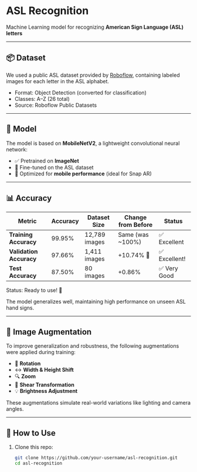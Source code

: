 # ASL Recognition

Machine Learning model for recognizing **American Sign Language (ASL) letters**

---

## 📦 Dataset

We used a public ASL dataset provided by [Roboflow](https://public.roboflow.com/object-detection/american-sign-language-letters), containing labeled images for each letter in the ASL alphabet.

- Format: Object Detection (converted for classification)
- Classes: A–Z (26 total)
- Source: Roboflow Public Datasets

---

## 🧠 Model

The model is based on **MobileNetV2**, a lightweight convolutional neural network:

- ✅ Pretrained on **ImageNet**
- 🔁 Fine-tuned on the ASL dataset
- 🔧 Optimized for **mobile performance** (ideal for Snap AR)

---

## 📊 Accuracy

| **Metric**              | **Accuracy** | **Dataset Size** | **Change from Before** | **Status**   |
| ----------------------- | ------------ | ---------------- | ---------------------- | ------------ |
| **Training Accuracy**   | 99.95%       | 12,789 images    | Same (was ~100%)       | ✅ Excellent  |
| **Validation Accuracy** | 97.66%       | 1,411 images     | +10.74% 🚀             | ✅ Excellent! |
| **Test Accuracy**       | 87.50%       | 80 images        | +0.86%                 | ✅ Very Good  |

Status: Ready to use! 🎉

The model generalizes well, maintaining high performance on unseen ASL hand signs.

---

## 🧪 Image Augmentation

To improve generalization and robustness, the following augmentations were applied during training:

- 🔄 **Rotation**
- ↔️ **Width & Height Shift**
- 🔍 **Zoom**
- 📐 **Shear Transformation**
- 💡 **Brightness Adjustment**

These augmentations simulate real-world variations like lighting and camera angles.

---

## 🚀 How to Use

1. Clone this repo:

   ```bash
   git clone https://github.com/your-username/asl-recognition.git
   cd asl-recognition
